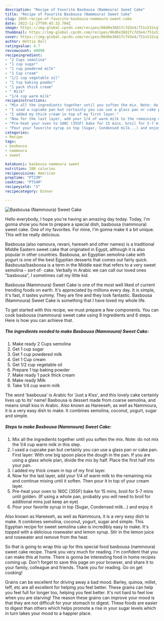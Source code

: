 ```yaml
---
description: "Recipe of Favorite Basbousa (Nammoura) Sweet Cake"
title: "Recipe of Favorite Basbousa (Nammoura) Sweet Cake"
slug: 2895-recipe-of-favorite-basbousa-nammoura-sweet-cake
date: 2022-11-27T09:45:33.704Z
image: https://img-global.cpcdn.com/recipes/06d0e3681fc7d3e4/751x532cq70/basbousa-nammoura-sweet-cake-recipe-main-photo.jpg
thumbnail: https://img-global.cpcdn.com/recipes/06d0e3681fc7d3e4/751x532cq70/basbousa-nammoura-sweet-cake-recipe-main-photo.jpg
cover: https://img-global.cpcdn.com/recipes/06d0e3681fc7d3e4/751x532cq70/basbousa-nammoura-sweet-cake-recipe-main-photo.jpg
author: Hettie Ball
ratingvalue: 4.7
reviewcount: 40890
recipeingredient:
- "2 Cups semolina"
- "1 cup sugar"
- "1 cup powdered milk"
- "1 Cup cream"
- "1/2 cup vegetable oil"
- "1 tsp baking powder"
- "1 pack thick cream"
- " Milk"
- "1/4 cup warm milk"
recipeinstructions:
- "Mix all the ingredients together until you soften the mix. Note: do not mix the 1/4 cup warm milk in this step."
- "I used a cupcake pan but certainly you can use a glass pan or cake pan. First layer: With one big spoon place the dough in the pan. If you are using a glass whole plan, divide the mix by half. Place the first half into your pan."
- "I added my thick cream in top of my first layer."
- "Now for the last layer, add your 1/4 of warm milk to the remaining mix and continue mixing until it soften. Then pour it in top of your cream layer."
- "Pre-heat your oven to 180C (355F) bake for 15 mins, broil for 5-7 mins until golden. (If using a whole pan, probably you will need to broil for additional mins just keep an eye)"
- "Pour your favorite syrup in top (Sugar, Condensed milk...) and enjoy it"
categories:
- Recipe
tags:
- basbousa
- nammoura
- sweet

katakunci: basbousa nammoura sweet 
nutrition: 208 calories
recipecuisine: American
preptime: "PT23M"
cooktime: "PT54M"
recipeyield: "3"
recipecategory: Dinner

---
```



![Basbousa (Nammoura) Sweet Cake](https://img-global.cpcdn.com/recipes/06d0e3681fc7d3e4/751x532cq70/basbousa-nammoura-sweet-cake-recipe-main-photo.jpg)

Hello everybody, I hope you're having an amazing day today. Today, I'm gonna show you how to prepare a special dish, basbousa (nammoura) sweet cake. One of my favorites. For mine, I'm gonna make it a bit unique. This will be really delicious.

Basbousa (also namoura, revani, hareseh and other names) is a traditional Middle Eastern sweet cake that originated in Egypt, although it is also popular in other countries. Basbousa, an Egyptian semolina cake with yogurt is one of the best Egyptian desserts that comes out fairly quick. Basbousa/basboosa is a term in the Middle east that refers to a very sweet semolina - sort of- cake. Verbally in Arabic we can call our loved ones &#34;basbousa&#34;, I sometimes call my little kid.

Basbousa (Nammoura) Sweet Cake is one of the most well liked of current trending foods on earth. It's appreciated by millions every day. It is simple, it's fast, it tastes yummy. They are fine and they look fantastic. Basbousa (Nammoura) Sweet Cake is something that I have loved my whole life.


To get started with this recipe, we must prepare a few components. You can cook basbousa (nammoura) sweet cake using 9 ingredients and 6 steps. Here is how you can achieve that.

<!--inarticleads1-->

##### The ingredients needed to make Basbousa (Nammoura) Sweet Cake:

1. Make ready 2 Cups semolina
1. Get 1 cup sugar
1. Get 1 cup powdered milk
1. Get 1 Cup cream
1. Get 1/2 cup vegetable oil
1. Prepare 1 tsp baking powder
1. Make ready 1 pack thick cream
1. Make ready  Milk
1. Take 1/4 cup warm milk


The word &#39;basbousa&#39; is Arabic for &#39;Just a Kiss&#39;, and this lovely cake certainly lives up to its&#39; name! Basbousa is dessert made from coarse semolina, and means small kiss in Arabic. Also known as Hareeseh, as well as Nammoura, it is a very easy dish to make. It combines semolina, coconut, yogurt, sugar and simple. 

<!--inarticleads2-->

##### Steps to make Basbousa (Nammoura) Sweet Cake:

1. Mix all the ingredients together until you soften the mix. Note: do not mix the 1/4 cup warm milk in this step.
1. I used a cupcake pan but certainly you can use a glass pan or cake pan. First layer: With one big spoon place the dough in the pan. If you are using a glass whole plan, divide the mix by half. Place the first half into your pan.
1. I added my thick cream in top of my first layer.
1. Now for the last layer, add your 1/4 of warm milk to the remaining mix and continue mixing until it soften. Then pour it in top of your cream layer.
1. Pre-heat your oven to 180C (355F) bake for 15 mins, broil for 5-7 mins until golden. (If using a whole pan, probably you will need to broil for additional mins just keep an eye)
1. Pour your favorite syrup in top (Sugar, Condensed milk...) and enjoy it


Also known as Hareeseh, as well as Nammoura, it is a very easy dish to make. It combines semolina, coconut, yogurt, sugar and simple. This Egyptian recipe for sweet semolina cake is incredibly easy to make. It&#39;s topped with a delicious rosewater and lemon syrup. Stir in the lemon juice and rosewater and remove from the heat. 

So that is going to wrap this up for this special food basbousa (nammoura) sweet cake recipe. Thank you very much for reading. I'm confident that you can make this at home. There is gonna be interesting food in home recipes coming up. Don't forget to save this page on your browser, and share it to your family, colleague and friends. Thank you for reading. Go on get cooking!

Grains can be excellent for driving away a bad mood. Barley, quinoa, millet, teff, etc are all excellent for helping you feel better. These grains can help you feel full for longer too, helping you feel better. It's not hard to feel low when you are starving! The reason these grains can improve your mood is that they are not difficult for your stomach to digest. These foods are easier to digest than others which helps promote a rise in your sugar levels which in turn takes your mood to a happier place.
